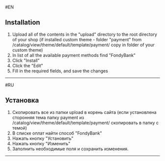 #EN

Installation
-------------
1. Upload all of the contents in the "upload" directory to the root directory of your shop (if installed custom theme - folder "payment" from /catalog/view/theme/default/template/payment/ copy in folder of your custom theme)
2. In list of all the available payment methods find "FondyBank"
3. Click "Install"
4. Click the "Edit"
5. Fill in the required fields, and save the changes

-------------

#RU

Установка
-------------
1. Скопировать все из папки upload в корень сайта (если установлена сторонняя тема папку payment из /catalog/view/theme/default/template/payment/ скопировать в папку с темой)
2. В списке оплат найти способ "FondyBank"
3. Нажать кнопку "Установить"
4. Нажать кнопку "Изменить"
5. Заполнить необходимые поля и сохранить изменения.

-------------